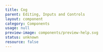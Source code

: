 ```yaml
---
title: Cog
parent: Editing, Inputs and Controls
layout: component
category: Components
usage: null
preview-image: components/preview-help.svg
status: unknown
resource: false
---
```


<!-- unknown -->
